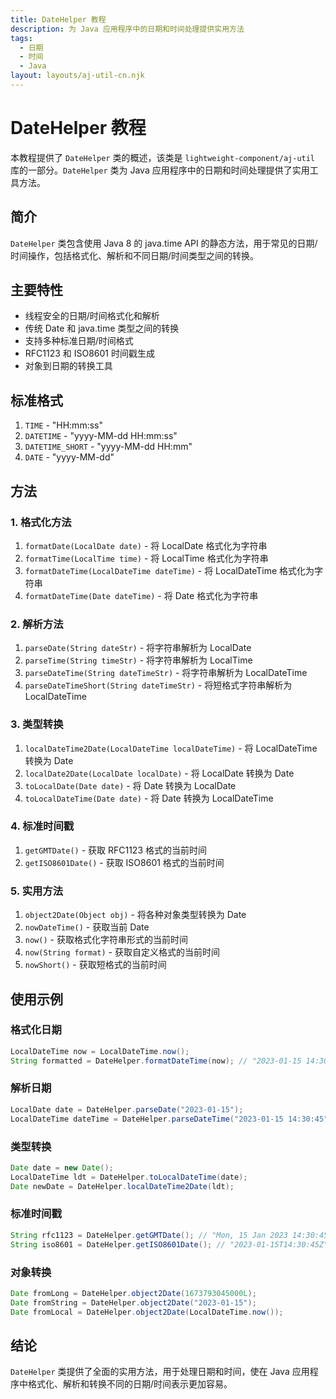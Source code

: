 ```yaml
---
title: DateHelper 教程
description: 为 Java 应用程序中的日期和时间处理提供实用方法
tags:
  - 日期
  - 时间
  - Java
layout: layouts/aj-util-cn.njk
---
```


# DateHelper 教程

本教程提供了 `DateHelper` 类的概述，该类是 `lightweight-component/aj-util` 库的一部分。`DateHelper` 类为 Java 应用程序中的日期和时间处理提供了实用工具方法。

## 简介

`DateHelper` 类包含使用 Java 8 的 java.time API 的静态方法，用于常见的日期/时间操作，包括格式化、解析和不同日期/时间类型之间的转换。

## 主要特性

- 线程安全的日期/时间格式化和解析
- 传统 Date 和 java.time 类型之间的转换
- 支持多种标准日期/时间格式
- RFC1123 和 ISO8601 时间戳生成
- 对象到日期的转换工具

## 标准格式

1. `TIME` - "HH:mm:ss"
2. `DATETIME` - "yyyy-MM-dd HH:mm:ss"
3. `DATETIME_SHORT` - "yyyy-MM-dd HH:mm"
4. `DATE` - "yyyy-MM-dd"

## 方法

### 1. 格式化方法

1. `formatDate(LocalDate date)` - 将 LocalDate 格式化为字符串
2. `formatTime(LocalTime time)` - 将 LocalTime 格式化为字符串
3. `formatDateTime(LocalDateTime dateTime)` - 将 LocalDateTime 格式化为字符串
4. `formatDateTime(Date dateTime)` - 将 Date 格式化为字符串

### 2. 解析方法

1. `parseDate(String dateStr)` - 将字符串解析为 LocalDate
2. `parseTime(String timeStr)` - 将字符串解析为 LocalTime
3. `parseDateTime(String dateTimeStr)` - 将字符串解析为 LocalDateTime
4. `parseDateTimeShort(String dateTimeStr)` - 将短格式字符串解析为 LocalDateTime

### 3. 类型转换

1. `localDateTime2Date(LocalDateTime localDateTime)` - 将 LocalDateTime 转换为 Date
2. `localDate2Date(LocalDate localDate)` - 将 LocalDate 转换为 Date
3. `toLocalDate(Date date)` - 将 Date 转换为 LocalDate
4. `toLocalDateTime(Date date)` - 将 Date 转换为 LocalDateTime

### 4. 标准时间戳

1. `getGMTDate()` - 获取 RFC1123 格式的当前时间
2. `getISO8601Date()` - 获取 ISO8601 格式的当前时间

### 5. 实用方法

1. `object2Date(Object obj)` - 将各种对象类型转换为 Date
2. `nowDateTime()` - 获取当前 Date
3. `now()` - 获取格式化字符串形式的当前时间
4. `now(String format)` - 获取自定义格式的当前时间
5. `nowShort()` - 获取短格式的当前时间

## 使用示例

### 格式化日期
```java
LocalDateTime now = LocalDateTime.now();
String formatted = DateHelper.formatDateTime(now); // "2023-01-15 14:30:45"
```

### 解析日期
```java
LocalDate date = DateHelper.parseDate("2023-01-15");
LocalDateTime dateTime = DateHelper.parseDateTime("2023-01-15 14:30:45");
```

### 类型转换
```java
Date date = new Date();
LocalDateTime ldt = DateHelper.toLocalDateTime(date);
Date newDate = DateHelper.localDateTime2Date(ldt);
```

### 标准时间戳
```java
String rfc1123 = DateHelper.getGMTDate(); // "Mon, 15 Jan 2023 14:30:45 GMT"
String iso8601 = DateHelper.getISO8601Date(); // "2023-01-15T14:30:45Z"
```

### 对象转换
```java
Date fromLong = DateHelper.object2Date(1673793045000L);
Date fromString = DateHelper.object2Date("2023-01-15");
Date fromLocal = DateHelper.object2Date(LocalDateTime.now());
```

## 结论

`DateHelper` 类提供了全面的实用方法，用于处理日期和时间，使在 Java 应用程序中格式化、解析和转换不同的日期/时间表示更加容易。